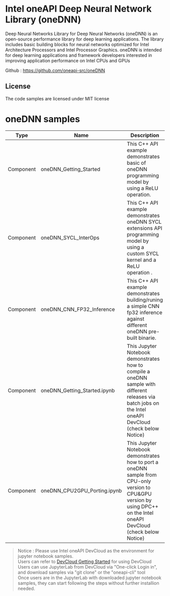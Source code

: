 # Intel oneAPI Deep Neural Network Library (oneDNN)

Deep Neural Networks Library for Deep Neural Networks (oneDNN) is an open-source performance library for deep learning applications. The library includes basic building blocks for neural networks optimized for Intel Architecture Processors and Intel Processor Graphics. oneDNN is intended for deep learning applications and framework developers interested in improving application performance on Intel CPUs and GPUs

Github : https://github.com/oneapi-src/oneDNN

## License  
The code samples are licensed under MIT license

# oneDNN samples

| Type      | Name                 | Description                                                  |
| --------- | ----------------------- | ------------------------------------------------------------ |
| Component | oneDNN_Getting_Started    | This C++ API example demonstrates basic of oneDNN programming model by using a ReLU operation. |
| Component | oneDNN_SYCL_InterOps      | This C++ API example demonstrates oneDNN SYCL extensions API programming model by using a custom SYCL kernel and a ReLU operation . |
| Component | oneDNN_CNN_FP32_Inference | This C++ API example demonstrates building/runing a simple CNN fp32 inference against different oneDNN pre-built binarie. |
| Component | oneDNN_Getting_Started.ipynb|This Jupyter Notebook demonstrates how to compile a oneDNN sample with different releases via batch jobs on the Intel oneAPI DevCloud (check below Notice)|
| Component | oneDNN_CPU2GPU_Porting.ipynb|This Jupyter Notebook demonstrates how to port a oneDNN sample from CPU-only version to CPU&GPU version by using DPC++ on the Intel oneAPI DevCloud (check below Notice)|
>  Notice : Please use Intel oneAPI DevCloud as the environment for jupyter notebook samples. \
Users can refer to [DevCloud Getting Started](https://devcloud.intel.com/oneapi/get-started/) for using DevCloud \
Users can use JupyterLab from DevCloud via "One-click Login in", and download samples via "git clone" or the "oneapi-cli" tool \
Once users are in the JupyterLab with downloaded jupyter notebook samples, they can start following the steps without further installion needed.
